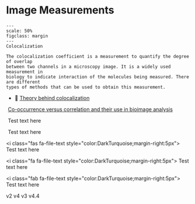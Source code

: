 # Image Measurements

```{figure} ../images/colocalization.png
---
scale: 50%
figclass: margin
---
Colocalization
```

```{dropdown} Colocalization
The colocalization coefficient is a measurement to quantify the degree of overlap
between two channels in a microscopy image. It is a widely used measurement in
biology to indicate interaction of the molecules being measured. There are different
types of methods that can be used to obtain this measurement.
```

- 📄 [Theory behind colocalization](https://svi.nl/ColocalizationTheory)

<i class="fa fa-file-text" aria-hidden="true" style="color:MediumSlateBlue;margin-right:5px"></i> [Co-occurrence versus correlation and their use in bioimage analysis](https://journals.biologists.com/jcs/article/131/3/jcs211847/77151/Image-co-localization-co-occurrence-versus)

<i class="fa fa-check fa-1x" style="color:DarkTurquoise;margin-right:5px"></i> Test text here

<i class="fas fa-file" style="color:DarkTurquoise;margin-right:5px"></i> Test text here

<i class="fas fa-file-text style="color:DarkTurquoise;margin-right:5px"></i> Test text here                                         
                                                                      
<i class="fa fa-file-text style="color:DarkTurquoise;margin-right:5px"></i> Test text here                                              

<i class="fab fa-file-text style="color:DarkTurquoise;margin-right:5px"></i> Test text here

<i class="fas fa-file"></i>
<i class="fas fa-bell"></i>
<i class="fa fa-bell"></i> v2
<i class="fa fa-file-code-o"></i> v4
<i class="fa fa-circle"></i> v3
<i class="fa fa-hourglass"></i> v4.4


